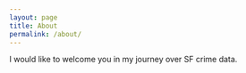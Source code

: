 ```yaml
---
layout: page
title: About
permalink: /about/
---
```


I would like to welcome you in my journey over SF crime data.